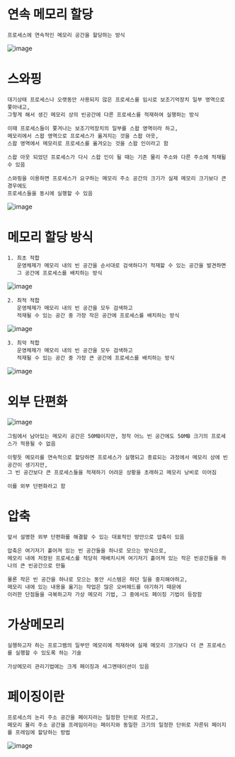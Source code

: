 # 연속 메모리 할당
    프로세스에 연속적인 메모리 공간을 할당하는 방식

![image](https://github.com/user-attachments/assets/143007db-5087-4f53-bd77-88bb967acf4a)

# 스와핑
    대기상태 프로세스나 오랫동안 사용되지 않은 프로세스를 임시로 보조기억장치 일부 영역으로 쫓아내고,
    그렇게 해서 생긴 메모리 상의 빈공간에 다른 프로세스를 적재하여 실행하는 방식

    이때 프로세스들이 쫓겨나는 보조기억장치의 일부를 스왑 영역이라 하고,
    메모리에서 스왑 영역으로 프로세스가 옮겨지는 것을 스왑 아웃,
    스왑 영역에서 메모리로 프로세스를 옮겨오는 것을 스왑 인이라고 함

    스왑 아웃 되었던 프로세스가 다시 스왑 인이 될 때는 기존 물리 주소와 다른 주소에 적재될 수 있음

    스와핑을 이용하면 프로세스가 요구하는 메모리 주소 공간의 크기가 실제 메모리 크기보다 큰 경우에도
    프로세스들을 동시에 실행할 수 있음

![image](https://github.com/user-attachments/assets/175a0d0a-57fa-48fd-bf6a-fa419f4951f4)

# 메모리 할당 방식
    1. 최초 적합
       운영체제가 메모리 내의 빈 공간을 순서대로 검색하다가 적재할 수 있는 공간을 발견하면 
       그 공간에 프로세스를 배치하는 방식
![image](https://github.com/user-attachments/assets/576edcda-34df-4934-a338-9a3fc88e5237)
       
    2. 최적 적합
       운영체제가 메모리 내의 빈 공간을 모두 검색하고 
       적재될 수 있는 공간 중 가장 작은 공간에 프로세스를 배치하는 방식
![image](https://github.com/user-attachments/assets/2b5870f5-f5bb-4e84-9fca-8a5a57958158)

    3. 최악 적합
       운영체제가 메모리 내의 빈 공간을 모두 검색하고
       적재될 수 있는 공간 중 가장 큰 공간에 프로세스를 배치하는 방식
![image](https://github.com/user-attachments/assets/c6b0f021-48ee-4872-a55c-a559bcf1373e)

# 외부 단편화
![image](https://github.com/user-attachments/assets/00951d4d-278b-4519-a05f-978789d087f9)

    그림에서 남아있는 메모리 공간은 50MB이지만, 정작 어느 빈 공간에도 50MB 크기의 프로세스가 적용될 수 없음
    
    이렇듯 메모리를 연속적으로 할당하면 프로세스가 실행되고 종료되는 과정에서 메모리 상에 빈 공간이 생기지만,
    그 빈 공간보다 큰 프로세스들을 적재하기 어려운 상황을 초래하고 메모리 낭비로 이어짐

    이를 외부 단편화라고 함

# 압축 
    앞서 설명한 외부 단편화를 해결할 수 있는 대표적인 방안으로 압축이 있음
    
    압축은 여기저기 흩어져 있는 빈 공간들을 하나로 모으는 방식으로,
    메모리 내에 저장된 프로세스를 적당히 재배치시켜 여기저기 흩어져 있는 작은 빈공간들을 하나의 큰 빈공간으로 만듦

    물론 작은 빈 공간을 하나로 모으는 동안 시스템은 하던 일을 중지해야하고, 
    메모리 내에 있는 내용을 옮기는 작업은 많은 오버헤드를 야기하기 때문에 
    이러한 단점들을 극복하고자 가상 메모리 기법, 그 중에서도 페이징 기법이 등장함

# 가상메모리
    실행하고자 하는 프로그램의 일부만 메모리에 적재하여 실제 메모리 크기보다 더 큰 프로세스를 실행할 수 있도록 하는 기술

    가상메모리 관리기법에는 크게 페이징과 세그멘테이션이 있음

# 페이징이란
    프로세스의 논리 주소 공간을 페이지라는 일정한 단위로 자르고,
    메모리 물리 주소 공간을 프레임이라는 페이지와 동일한 크기의 일정한 단위로 자른뒤 페이지를 프레임에 할당하는 방법

![image](https://github.com/user-attachments/assets/5285855b-8340-4012-abbc-88cacaeaa359)
